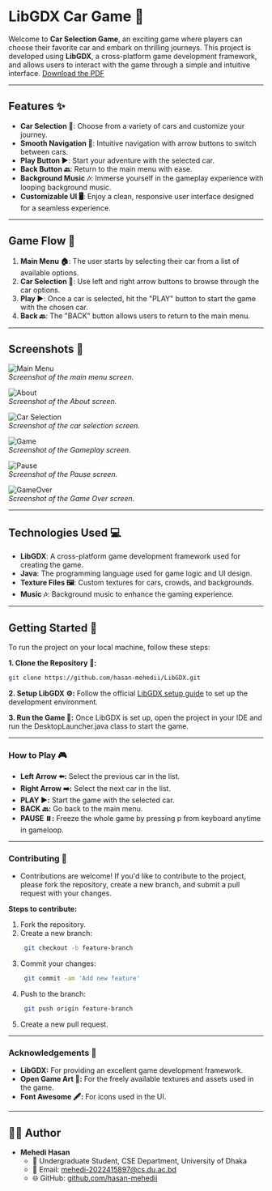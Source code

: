# **LibGDX Car Game 🚗**

Welcome to **Car Selection Game**, an exciting game where players can choose their favorite car and embark on thrilling journeys. This project is developed using **LibGDX**, a cross-platform game development framework, and allows users to interact with the game through a simple and intuitive interface.
[Download the PDF](images/LibGDX%Project.pdf)

---

## **Features ✨**

- **Car Selection 🚙**: Choose from a variety of cars and customize your journey.
- **Smooth Navigation 🧭**: Intuitive navigation with arrow buttons to switch between cars.
- **Play Button ▶️**: Start your adventure with the selected car.
- **Back Button 🔙**: Return to the main menu with ease.
- **Background Music 🎶**: Immerse yourself in the gameplay experience with looping background music.
- **Customizable UI 🖥️**: Enjoy a clean, responsive user interface designed for a seamless experience.

---

## **Game Flow 🔄**

1. **Main Menu 🏠**: The user starts by selecting their car from a list of available options.
2. **Car Selection 🚗**: Use left and right arrow buttons to browse through the car options.
3. **Play ▶️**: Once a car is selected, hit the "PLAY" button to start the game with the chosen car.
4. **Back 🔙**: The "BACK" button allows users to return to the main menu.

---

## **Screenshots 📸**

![Main Menu](images/mainmenu.png)  
_Screenshot of the main menu screen._

![About](images/about.png)  
_Screenshot of the About screen._

![Car Selection](images/selectcar.png)  
_Screenshot of the car selection screen._

![Game](images/game.png)  
_Screenshot of the Gameplay screen._

![Pause](images/pause.png)  
_Screenshot of the Pause screen._

![GameOver](images/gameover.png)  
_Screenshot of the Game Over screen._

---

## **Technologies Used 💻**

- **LibGDX**: A cross-platform game development framework used for creating the game.
- **Java**: The programming language used for game logic and UI design.
- **Texture Files 🖼️**: Custom textures for cars, crowds, and backgrounds.
- **Music 🎶**: Background music to enhance the gaming experience.

---

## **Getting Started 🚀**

To run the project on your local machine, follow these steps:

**1. Clone the Repository 📂:**
```bash
git clone https://github.com/hasan-mehedii/LibGDX.git
```
**2. Setup LibGDX ⚙️:**
     Follow the official [LibGDX setup guide](https://libgdx.com/) to set up the development environment.

**3. Run the Game 🏁:**
     Once LibGDX is set up, open the project in your IDE and run the DesktopLauncher.java class to start the game.

---

### How to Play 🎮
   - **Left Arrow ⬅️:** Select the previous car in the list.
   - **Right Arrow ➡️:** Select the next car in the list.
   - **PLAY ▶️:** Start the game with the selected car.
   - **BACK 🔙:** Go back to the main menu.
   - **PAUSE ⏸️:** Freeze the whole game by pressing p from keyboard anytime in gameloop.

---

### Contributing 🤝
   - Contributions are welcome! If you'd like to contribute to the project, please fork the repository, create a new branch, and submit a pull request 
     with your changes.

**Steps to contribute:**
  1. Fork the repository.
  2. Create a new branch:
     ```bash
      git checkout -b feature-branch
      ```
  4. Commit your changes:
     ```bash
      git commit -am 'Add new feature'
      ```
  6. Push to the branch:
     ```bash
      git push origin feature-branch
      ```
  8. Create a new pull request.

---

### Acknowledgements 🙏
   - **LibGDX:** For providing an excellent game development framework.
   - **Open Game Art 🎨:** For the freely available textures and assets used in the game.
   - **Font Awesome 🖋️:** For icons used in the UI.

---

## 🧑‍💻 Author
   - **Mehedi Hasan**
      - 🏫 Undergraduate Student, CSE Department, University of Dhaka
      - 📧 Email: [mehedi-2022415897@cs.du.ac.bd](mailto:mehedi-2022415897@cs.du.ac.bd)
      - 🌐 GitHub: [github.com/hasan-mehedii](https://github.com/hasan-mehedii)

     
